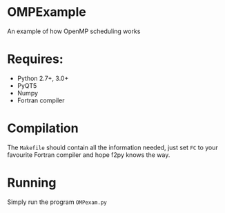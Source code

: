 # OMPExample
An example of how OpenMP scheduling works

# Requires:
- Python 2.7+, 3.0+
- PyQT5
- Numpy
- Fortran compiler

# Compilation
The `Makefile` should contain all the information needed, just set `FC` to your favourite Fortran compiler and hope f2py knows the way.

# Running
Simply run the program `OMPexam.py`
